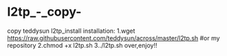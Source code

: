 # l2tp_-_copy-
copy teddysun l2tp_install
installation:
        1.wget https://raw.githubusercontent.com/teddysun/across/master/l2tp.sh  #or my repository
        2.chmod +x l2tp.sh
        3../l2tp.sh
over,enjoy!!
